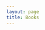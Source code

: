 ```yaml
---
layout: page
title: Books
---
```


  <head>
    <style>
      table,
      tr,
      td {
        border: 0;
        background-color: transparent !important;
      }

      td:first-of-type,
      .exceptional {
        color: #0074d9;
      }

      td:nth-of-type(2) {
        font-style: italic;
      }
    </style>

  </head>

I am against the slavish scholarly pursuit that reading is often associated with. But I am all for books as a limitless tap into some of the best thinking our species has produced.

Generally, I've read less than half of these books. Books are dense and cheap, and my temperament to be slightly impatient with written content makes me a fan of the [massive input style of learning.](https://nintil.com/massive-input-spaced-repetition)

<p class="exceptional">Books marked with ● were especially great</p>
<table>
  <tr>
    <td></td>
    <td>Ford, Neal</td>
    <td>Software Architecture: The Hard Parts</td>
  </tr>

  <tr>
    <td></td>
    <td>Saxon, Lynn</td>
    <td>Sex at Dusk: Lifting the Shiny Wrapping from Sex at Dawn</td>
  </tr>

  <tr>
    <td></td>
    <td>Bhattacharya, Ananyo</td>
    <td>The Man from the Future</td>
  </tr>

  <tr>
    <td></td>
    <td>Lonergan, Bernard J.F.</td>
    <td>Collected Works of Bernard Lonergan</td>
  </tr>

  <tr>
    <td></td>
    <td>Peterson, Eugene H.</td>
    <td>The Message</td>
  </tr>

  <tr>
    <td></td>
    <td>Eckermann, Johann Peter</td>
    <td>Conversations of Goethe</td>
  </tr>

  <tr>
    <td></td>
    <td>Brehm, John</td>
    <td>Poetry of Impermanence, Mindfulness, and Joy</td>
  </tr>

  <tr>
    <td></td>
    <td>Mumford, Lewis</td>
    <td>The City in History</td>
  </tr>

  <tr>
    <td></td>
    <td>Armstrong, Jeffrey</td>
    <td>The Bhagavad Gita Comes Alive: A Radical Translation</td>
  </tr>

  <tr>
    <td></td>
    <td>King, Stephen</td>
    <td>On Writing</td>
  </tr>

  <tr>
    <td></td>
    <td>Mahfouz, Naguib</td>
    <td>The Cairo Trilogy</td>
  </tr>

  <tr>
    <td></td>
    <td>Collins, J.</td>
    <td>The Simple Path to Wealth</td>
  </tr>

  <tr>
    <td></td>
    <td>Carr, Nicholas</td>
    <td>The Shallows</td>
  </tr>

  <tr>
    <td></td>
    <td>Ruden, Sarah</td>
    <td>The Gospels</td>
  </tr>

  <tr>
    <td></td>
    <td>McLuhan, Marshall</td>
    <td>Understanding Media: The Extensions of Man</td>
  </tr>

  <tr>
    <td>●</td>
    <td>Postman, Neil</td>
    <td>Technopoly: The Surrender of Culture to Technology</td>
  </tr>

  <tr>
    <td>●</td>
    <td>Morgan, Edmund S.</td>
    <td>Benjamin Franklin</td>
  </tr>

  <tr>
    <td></td>
    <td>Bacon, Francis</td>
    <td>The New Atlantis</td>
  </tr>

  <tr>
    <td></td>
    <td>Galeson, David W.</td>
    <td>
      Old Masters and Young Geniuses: The Two Life Cycles of Artistic
      Creativity
    </td>
  </tr>

  <tr>
    <td></td>
    <td>Stamets, Paul</td>
    <td>Mycelium Running</td>
  </tr>

  <tr>
    <td></td>
    <td>Roberts, Andrew</td>
    <td>Churchill</td>
  </tr>

  <tr>
    <td></td>
    <td>Nagarjuna</td>
    <td>
      The Fundamental Wisdom of the Middle Way: Nagarjuna's
      Mulamadhyamakakarika
    </td>
  </tr>

  <tr>
    <td></td>
    <td>Kuhn, Thomas</td>
    <td>The Structure of Scientific Revolutions</td>
  </tr>

  <tr>
    <td></td>
    <td>
      Manning, Christopher D.; Raghavan, Prabhakar; Schütze, Hinrich
    </td>
    <td>Introduction to Information Retrieval</td>
  </tr>

  <tr>
    <td></td>
    <td>Spolsky, Joel</td>
    <td>The Best Software Writing I</td>
  </tr>

  <tr>
    <td></td>
    <td>Greenaway, Frank</td>
    <td>John Dalton and the Atom</td>
  </tr>

  <tr>
    <td></td>
    <td>Vinge, Vernor</td>
    <td>A Deepness in the Sky</td>
  </tr>

  <tr>
    <td></td>
    <td>Moon, Charles; Whateley, Michael; Evans, Anthony M.</td>
    <td>Introduction to Mineral Exploration</td>
  </tr>

  <tr>
    <td></td>
    <td>Shelley, Mary</td>
    <td>Frankenstein</td>
  </tr>

  <tr>
    <td></td>
    <td>Popper, Karl; Notturno, M.A.</td>
    <td>The Myth of the Framework</td>
  </tr>

  <tr>
    <td></td>
    <td>Kleppmann, Martin</td>
    <td>Designing Data-Intensive Applications</td>
  </tr>

  <tr>
    <td></td>
    <td>Tufte, Edward R.</td>
    <td>The Visual Display of Quantitative Information</td>
  </tr>

  <tr>
    <td></td>
    <td>Schuler, Lou; Cosgrove, Alwyn</td>
    <td>The New Rules of Lifting</td>
  </tr>

  <tr>
    <td></td>
    <td>Hitchens, Christopher</td>
    <td>Letters to a Young Contrarian</td>
  </tr>

  <tr>
    <td></td>
    <td>Levy, Steven</td>
    <td>Hackers</td>
  </tr>

  <tr>
    <td></td>
    <td>Gil, Elad</td>
    <td>High Growth Handbook</td>
  </tr>

  <tr>
    <td></td>
    <td>Petzinger, Thomas</td>
    <td>Hard Landing</td>
  </tr>

  <tr>
    <td></td>
    <td>Bloom, Allan; Kirsch, Adam</td>
    <td>The Republic of Plato</td>
  </tr>

  <tr>
    <td></td>
    <td>Parfit, Derek</td>
    <td>Reasons and Persons</td>
  </tr>

  <tr>
    <td></td>
    <td>Deutsch, David</td>
    <td>The Fabric of Reality</td>
  </tr>

  <tr>
    <td></td>
    <td>Boswell, James</td>
    <td>The Life of Samuel Johnson</td>
  </tr>

  <tr>
    <td></td>
    <td>Hemingway, Ernest</td>
    <td>A Moveable Feast</td>
  </tr>

  <tr>
    <td></td>
    <td>Unknown</td>
    <td>The Best of edw519</td>
  </tr>

  <tr>
    <td>●</td>
    <td>Cajal, Santiago Ramón y</td>
    <td>Advice for a Young Investigator</td>
  </tr>

  <tr>
    <td></td>
    <td>Mumford, Lewis</td>
    <td>The Myth of the Machine</td>
  </tr>

  <tr>
    <td></td>
    <td>Malcolm, Janet</td>
    <td>The Journalist and the Murderer</td>
  </tr>

  <tr>
    <td></td>
    <td>Eco, Umberto</td>
    <td>Foucault's Pendulum</td>
  </tr>

  <tr>
    <td></td>
    <td>Vinge, Vernor</td>
    <td>A Fire Upon the Deep</td>
  </tr>

  <tr>
    <td></td>
    <td>Stegner, Wallace</td>
    <td>Angle of Repose</td>
  </tr>

  <tr>
    <td></td>
    <td>Suits, Bernard</td>
    <td>The Grasshopper: Games, Life, and Utopia</td>
  </tr>

  <tr>
    <td>●</td>
    <td>Hitchens, Christopher</td>
    <td>Mortality</td>
  </tr>

  <tr>
    <td></td>
    <td>Ziporyn, trans. Brook</td>
    <td>Zhuangzi: The Complete Writings</td>
  </tr>

  <tr>
    <td></td>
    <td>Tzu, Chuang</td>
    <td>The Book of Chuang Tzu</td>
  </tr>

  <tr>
    <td></td>
    <td>Nietzsche, Friedrich</td>
    <td>Thus Spoke Zarathustra</td>
  </tr>

  <tr>
    <td></td>
    <td>Murakami, Haruki</td>
    <td>Kafka on the Shore</td>
  </tr>

  <tr>
    <td></td>
    <td>Olson, Mancur</td>
    <td>
      The Rise and Decline of Nations: Economic Growth, Stagflation, and
      Social Rigidities
    </td>
  </tr>

  <tr>
    <td></td>
    <td>Kundera, Milan</td>
    <td>The Unbearable Lightness of Being</td>
  </tr>

  <tr>
    <td></td>
    <td>Herold, J. Christopher</td>
    <td>Mind of Napoleon</td>
  </tr>

  <tr>
    <td></td>
    <td>Egan, Kieran</td>
    <td>
      The Educated Mind: How Cognitive Tools Shape Our Understanding
    </td>
  </tr>

  <tr>
    <td></td>
    <td>Krishnamurti</td>
    <td>Think on These Things</td>
  </tr>

  <tr>
    <td>●</td>
    <td>Salter, James</td>
    <td>The Hunters</td>
  </tr>

  <tr>
    <td></td>
    <td>Moitessier, Bernard</td>
    <td>The Long Way</td>
  </tr>

  <tr>
    <td></td>
    <td>Wills, Garry</td>
    <td>Nixon Agonistes</td>
  </tr>

  <tr>
    <td>●</td>
    <td>Morison, Elting E.</td>
    <td>Men, Machines, and Modern Times</td>
  </tr>

  <tr>
    <td></td>
    <td>Goldacre, Ben</td>
    <td>Bad Pharma</td>
  </tr>

  <tr>
    <td></td>
    <td>Lee, Bruce</td>
    <td>Striking Thoughts - Bruce Lee's Wisdom for Daily Living</td>
  </tr>

  <tr>
    <td></td>
    <td>Founder, CEO & Chairman of Genentech, Inc.</td>
    <td>Genentech Oral History</td>
  </tr>

  <tr>
    <td></td>
    <td>Assange, Julian</td>
    <td>Cypherpunks</td>
  </tr>

  <tr>
    <td></td>
    <td>Mongan, John</td>
    <td>Programming Interviews Exposed</td>
  </tr>

  <tr>
    <td></td>
    <td>Wolfe, Tom</td>
    <td>The Right Stuff</td>
  </tr>

  <tr>
    <td></td>
    <td>Olson, Jeff</td>
    <td>The Slight Edge</td>
  </tr>

  <tr>
    <td></td>
    <td>Root-Bernstein, Robert Scott</td>
    <td>
      Discovering, Inventing and Solving Problems at the Frontiers of
      Scientific Knowledge
    </td>
  </tr>

  <tr>
    <td></td>
    <td>Pólya, G.</td>
    <td>How to Solve It</td>
  </tr>

  <tr>
    <td></td>
    <td>Koster, Raph</td>
    <td>A Theory of Fun</td>
  </tr>

  <tr>
    <td></td>
    <td>Egan, Greg</td>
    <td>The Clockwork Rocket</td>
  </tr>

  <tr>
    <td></td>
    <td>Lawrence, T.E.</td>
    <td>The Seven Pillars of Wisdom</td>
  </tr>

  <tr>
    <td>●</td>
    <td>Tan, Shaun</td>
    <td>The Arrival</td>
  </tr>

  <tr>
    <td></td>
    <td>Goldsmith, Marshall; Reiter, Mark</td>
    <td>
      What Got You Here Won't Get You There: How Successful People
      Become Even More Successful
    </td>
  </tr>

  <tr>
    <td></td>
    <td>Pema Chödrön</td>
    <td>The Wisdom of No Escape</td>
  </tr>

  <tr>
    <td>●</td>
    <td>Klinkenborg, Verlyn</td>
    <td>Several Short Sentences About Writing</td>
  </tr>

  <tr>
    <td></td>
    <td>Kushner, David</td>
    <td>Masters of Doom</td>
  </tr>

  <tr>
    <td></td>
    <td>McConnell, Steve</td>
    <td>Code Complete</td>
  </tr>

  <tr>
    <td></td>
    <td>Eggers, Dave</td>
    <td>
      A Heartbreaking Work of Staggering Genius: A Memoir Based on a
      True Story
    </td>
  </tr>

  <tr>
    <td></td>
    <td>Steves, Rick</td>
    <td>Rick Steves Europe Through the Back Door 2018</td>
  </tr>

  <tr>
    <td></td>
    <td>Klosterman, Chuck</td>
    <td>But What If We're Wrong?</td>
  </tr>

  <tr>
    <td></td>
    <td>McPhee, John</td>
    <td>A Sense of Where You Are: Bill Bradley at Princeton</td>
  </tr>

  <tr>
    <td></td>
    <td>Hardy, G.H.</td>
    <td>A Mathematician's Apology</td>
  </tr>

  <tr>
    <td>●</td>
    <td>Frankfurt, Harry</td>
    <td>On Bullshit</td>
  </tr>

  <tr>
    <td>●</td>
    <td>Finnegan, William</td>
    <td>Barbarian Days</td>
  </tr>

  <tr>
    <td></td>
    <td>Thomas, Elizabeth Marshall</td>
    <td>The Old Way</td>
  </tr>

  <tr>
    <td></td>
    <td>Goldstein, Rebecca</td>
    <td>Incompleteness: The Proof and Paradox of Kurt Gödel</td>
  </tr>

  <tr>
    <td></td>
    <td>Sillitoe, Alan</td>
    <td>The Loneliness of the Long Distance Runner</td>
  </tr>

  <tr>
    <td>●</td>
    <td>Foundation, Point</td>
    <td>Whole Earth Catalog</td>
  </tr>

  <tr>
    <td></td>
    <td>Aaronson, Scott</td>
    <td>Quantum Computing Since Democritus</td>
  </tr>

  <tr>
    <td></td>
    <td>Fitzgerald, F. Scott</td>
    <td>Tender Is the Night</td>
  </tr>

  <tr>
    <td></td>
    <td>Mumford, Lewis</td>
    <td>Technics and Civilization</td>
  </tr>

  <tr>
    <td></td>
    <td>Osnos, Evan</td>
    <td>Age of Ambition</td>
  </tr>

  <tr>
    <td></td>
    <td>Basho, Matsuo</td>
    <td>On Love and Barley: Haiku of Basho</td>
  </tr>

  <tr>
    <td>●</td>
    <td>Clarke, Larry</td>
    <td>Tulsa</td>
  </tr>

  <tr>
    <td></td>
    <td>Hunt, Andrew; Thomas, David</td>
    <td>The Pragmatic Programmer: From Journeyman to Master</td>
  </tr>

  <tr>
    <td>●</td>
    <td>Tsu, Lao</td>
    <td>Tao Te Ching</td>
  </tr>

  <tr>
    <td></td>
    <td>Clark, Kenneth</td>
    <td>The Nude, a Study in Ideal Form</td>
  </tr>

  <tr>
    <td></td>
    <td>Child, Lydia Maria</td>
    <td>American Frugal Housewife</td>
  </tr>

  <tr>
    <td></td>
    <td>Popper, Karl</td>
    <td>The Open Society and Its Enemies</td>
  </tr>

  <tr>
    <td></td>
    <td>Eghbal, Nadia</td>
    <td>Working in Public</td>
  </tr>

  <tr>
    <td></td>
    <td>Roth, Benjamin; Ledbetter, James; Roth, Daniel B.</td>
    <td>The Great Depression: A Diary</td>
  </tr>

  <tr>
    <td></td>
    <td>Miller, Madeline</td>
    <td>Circe</td>
  </tr>

  <tr>
    <td></td>
    <td>Easwaran, Eknath</td>
    <td>The Bhagavad Gita</td>
  </tr>

  <tr>
    <td>●</td>
    <td>Mitchell, Stephen</td>
    <td>Bhagavad Gita</td>
  </tr>

  <tr>
    <td></td>
    <td>Cole, K.C.</td>
    <td>
      Something Incredibly Wonderful Happens: An Intimate Biography of
      Frank Oppenheimer
    </td>
  </tr>

  <tr>
    <td></td>
    <td>Feynman, Richard P.</td>
    <td>The Pleasure of Finding Things Out</td>
  </tr>

  <tr>
    <td></td>
    <td>Gordon, J.E.</td>
    <td>Structures: Or Why Things Don't Fall Down</td>
  </tr>

  <tr>
    <td></td>
    <td>Caplan, Bryan</td>
    <td>The Case against Education</td>
  </tr>
  <tr>
    <td></td>
    <td>Newton, Sir Isaac</td>
    <td>
      The Principia: Mathematical Principles of Natural Philosophy
    </td>
  </tr>
  <tr>
    <td></td>
    <td>Hamilton, Edith</td>
    <td>
      Mythology: Timeless Tales of Gods and Heroes, 75th Anniversary
      Illustrated Edition
    </td>
  </tr>
  <tr>
    <td>●</td>
    <td>Wilde, Oscar,Frankel, Nicholas</td>
    <td>The Uncensored Picture of Dorian Gray</td>
  </tr>
  <tr>
    <td></td>
    <td>Pueblo, Yung</td>
    <td>Inward</td>
  </tr>
  <tr>
    <td></td>
    <td>Plutarch & Stadter, Philip A. & Waterfield, Robin</td>
    <td>Greek Lives</td>
  </tr>
  <tr>
    <td></td>
    <td>Sacks, Oliver</td>
    <td>On the Move</td>
  </tr>
  <tr>
    <td></td>
    <td>Waldrop, M. Mitchell</td>
    <td>The Dream Machine</td>
  </tr>
  <tr>
    <td></td>
    <td>Mechner, Jordan</td>
    <td>The Making of Prince of Persia: Journals 1985-1993</td>
  </tr>
  <tr>
    <td></td>
    <td>Glass, Robert L.</td>
    <td>
      Addison Wesley - Facts and Fallacies of Software Engineering
    </td>
  </tr>
  <tr>
    <td>●</td>
    <td>Henri, Robert</td>
    <td>The Art Spirit</td>
  </tr>
  <tr>
    <td></td>
    <td>Père, Alexandre Dumas</td>
    <td>The Count of Monte Cristo</td>
  </tr>
  <tr>
    <td></td>
    <td>Alexander, Caroline</td>
    <td>The Endurance: Shackleton's Legendary Antarctic Expedition</td>
  </tr>
  <tr>
    <td></td>
    <td>Kidder, Tracy</td>
    <td>The Soul of a New Machine</td>
  </tr>
  <tr>
    <td></td>
    <td>
      Saavedra, Miguel De Cervantes & Grossman, Edith & Bloom, Harold
    </td>
    <td>Don Quixote</td>
  </tr>

  <tr>
    <td></td>
    <td>Kaufman, Josh</td>
    <td>
      How to Fight a Hydra: Face Your Fears, Pursue Your Ambitions, and
      Become the Hero You Are Destined to Be
    </td>
  </tr>
  <tr>
    <td>●</td>
    <td>Crawford, Matthew B.</td>
    <td>
      World Beyond Your Head : On Becoming an Individual in an Age of
      Distraction (9780374708443)
    </td>
  </tr>
  <tr>
    <td></td>
    <td>Richardson, Bailey & Huynh, Kevin & Sotto, Kai Elmer</td>
    <td>Get Together: How to build a community with your people</td>
  </tr>
  <tr>
    <td></td>
    <td>Larson, Will</td>
    <td>Staff Engineer: Leadership beyond the management track</td>
  </tr>
  <tr>
    <td>●</td>
    <td>Simmons, Dan</td>
    <td>Hyperion</td>
  </tr>
  <tr>
    <td></td>
    <td>Desconocido</td>
    <td>Heartstopper</td>
  </tr>
  <tr>
    <td></td>
    <td>Taleb, Nassim Nicholas</td>
    <td>Statistical Consequences of Fat Tails</td>
  </tr>
  <tr>
    <td>●</td>
    <td>Kuran, Timur</td>
    <td>
      Private Truths, Public Lies. The Social Consequences of Preference
      Falsification (1997, Harvard University Press)
    </td>
  </tr>
  <tr>
    <td></td>
    <td>Dawkins, Richard</td>
    <td>The Blind Watchmaker</td>
  </tr>
  <tr>
    <td></td>
    <td>Unknown</td>
    <td>Structure and Interpretation of Computer Programs</td>
  </tr>
  <tr>
    <td></td>
    <td>Unknown</td>
    <td>Images of Organization</td>
  </tr>
  <tr>
    <td></td>
    <td>Jackall, Robert</td>
    <td>Moral Mazes: The World of Corporate Managers</td>
  </tr>

  <tr>
    <td></td>
    <td>Gallwey, W. Timothy</td>
    <td>The Inner Game of Tennis</td>
  </tr>
  <tr>
    <td></td>
    <td>Smart, Nigel</td>
    <td>Cryptography: An Introduction</td>
  </tr>
  <tr>
    <td></td>
    <td>Root-Bernstein, Robert</td>
    <td>
      Sparks of Genius: The 13 Thinking Tools of the World's Most
      Creative People
    </td>
  </tr>
  <tr>
    <td></td>
    <td>Lane, Nick</td>
    <td>The Vital Question: Why Is Life the Way It Is?</td>
  </tr>
  <tr>
    <td></td>
    <td>Lansing, Alfred</td>
    <td>Endurance</td>
  </tr>
  <tr>
    <td></td>
    <td>Compilers</td>
    <td>Principles, Techniques, and Tools 2nd Edition</td>
  </tr>
  <tr>
    <td></td>
    <td>Henrich, Joseph</td>
    <td>
      The Secret of Our Success: How Culture Is Driving Human Evolution,
      Domesticating Our Species, and Making Us Smarter
    </td>
  </tr>
  <tr>
    <td></td>
    <td>Herlihy, Maurice</td>
    <td>The Art of Multiprocessor Programming, 2nd Edition</td>
  </tr>
  <tr>
    <td></td>
    <td>Peterson, Jordan B.</td>
    <td>Beyond Order</td>
  </tr>
  <tr>
    <td></td>
    <td>Durant, Will</td>
    <td>The Greatest Minds and Ideas of All Time</td>
  </tr>
  <tr>
    <td>●</td>
    <td>Yourcenar, Marguerite</td>
    <td>Memoirs of Hadrian</td>
  </tr>
  <tr>
    <td></td>
    <td>Gawande, Atul</td>
    <td>Being Mortal: Medicine and What Matters in the End</td>
  </tr>
  <tr>
    <td></td>
    <td>Snyder, Timothy</td>
    <td>Bloodlands</td>
  </tr>
  <tr>
    <td></td>
    <td>Horowitz, Ben</td>
    <td>
      The Hard Thing About Hard Things: Building a Business When There
      Are No Easy Answers
    </td>
  </tr>
  <tr>
    <td></td>
    <td>Grant, Adam</td>
    <td>Originals: How Non-Conformists Move the World</td>
  </tr>
  <tr>
    <td></td>
    <td>Machiavelli, Niccolo</td>
    <td>Discourses on Livy (Oxford World's Classics)</td>
  </tr>
  <tr>
    <td></td>
    <td>Huxley, Aldous</td>
    <td>Brave New World</td>
  </tr>
  <tr>
    <td></td>
    <td>Elaine N. Marieb, Katja Hoehn</td>
    <td>Human Anatomy and Physiology</td>
  </tr>
  <tr>
    <td></td>
    <td>Psyd, Sally M. Winston & Seif, Martin N. Phd</td>
    <td>
      Overcoming Unwanted Intrusive Thoughts: A CBT-Based Guide to
      Getting Over Frightening, Obsessive, or Disturbing Thoughts
    </td>
  </tr>
  <tr>
    <td></td>
    <td>Brett Slatkin</td>
    <td>
      Effective Python: 90 Specific Ways to Write Better Python, 2nd
      Edition
    </td>
  </tr>
  <tr>
    <td></td>
    <td>Ousterhout, John</td>
    <td>A Philosophy of Software Design</td>
  </tr>
  <tr>
    <td></td>
    <td>Batchelor, Stephen</td>
    <td>Buddhism without Beliefs</td>
  </tr>
  <tr>
    <td></td>
    <td>Silvera, Adam</td>
    <td>They Both Die at the End</td>
  </tr>
  <tr>
    <td></td>
    <td>Polya, G.</td>
    <td>How to Solve It (Princeton Science Library)</td>
  </tr>
  <tr>
    <td>●</td>
    <td>Miller, Madeline</td>
    <td>The Song of Achilles</td>
  </tr>
  <tr>
    <td></td>
    <td>Feynman, Richard P.</td>
    <td>The Meaning of It All: Thoughts of a Citizen-Scientist</td>
  </tr>
  <tr>
    <td></td>
    <td>Thiel, Peter & Masters, Blake</td>
    <td>Zero to One: Notes on Startups, or How to Build the Future</td>
  </tr>
  <tr>
    <td></td>
    <td>Unknown</td>
    <td>The Carnivore Cookbook 1 1</td>
  </tr>
  <tr>
    <td></td>
    <td>Baker, Shawn</td>
    <td>The Carnivore Diet</td>
  </tr>
  <tr>
    <td></td>
    <td>Duke, Annie</td>
    <td>Thinking in Bets</td>
  </tr>
  <tr>
    <td></td>
    <td>Kleon, Austin</td>
    <td>
      Steal Like an Artist: 10 Things Nobody Told You About Being
      Creative
    </td>
  </tr>
  <tr>
    <td></td>
    <td>Unknown</td>
    <td>The Princeton Companion to Mathematics</td>
  </tr>
  <tr>
    <td></td>
    <td>Machiavelli, Niccolo</td>
    <td>The Prince</td>
  </tr>
  <tr>
    <td></td>
    <td>Dixit, Avinash</td>
    <td>Microeconomics: A Very Short Introduction</td>
  </tr>
  <tr>
    <td></td>
    <td>Hazlitt, Henry</td>
    <td>Economics in One Lesson</td>
  </tr>
  <tr>
    <td></td>
    <td>Mello, Anthony de & Stroud, J. Anthony</td>
    <td>The Way to Love: The Last Meditations of Anthony de Mello</td>
  </tr>
  <tr>
    <td></td>
    <td>Bacon, Francis</td>
    <td>The Essays or Counsels, Civil and Moral</td>
  </tr>
  <tr>
    <td></td>
    <td>Zen, Presentation</td>
    <td>Simple Ideas on Presentation Design and Delivery (2nd ed)</td>
  </tr>
  <tr>
    <td></td>
    <td>DeMarco, Tom</td>
    <td>Peopleware: Productive Projects and Teams (3rd Edition)</td>
  </tr>
  <tr>
    <td></td>
    <td>Demarco, Tom</td>
    <td>
      Slack: Getting Past Burnout, Busywork, and the Myth of Total
      Efficiency
    </td>
  </tr>
  <tr>
    <td></td>
    <td>Lakoff, George</td>
    <td>
      Don't Think of an Elephant!: Know Your Values and Frame the Debate
    </td>
  </tr>
  <tr>
    <td></td>
    <td>Grove, Andrew S.</td>
    <td>Only the Paranoid Survive</td>
  </tr>
  <tr>
    <td></td>
    <td>Euclid</td>
    <td>The first six books of the Elements of Euclid</td>
  </tr>
  <tr>
    <td></td>
    <td>Pascarelli, Emil F.</td>
    <td>
      Dr. Pascarelli's complete guide to repetitive strain injury: what
      you need to know about RSI and carpal tunnel syndrome
    </td>
  </tr>
  <tr>
    <td></td>
    <td>Wong, Eva</td>
    <td>Lieh-tzu</td>
  </tr>
  <tr>
    <td></td>
    <td>Blofeld, John</td>
    <td>The Zen Teaching of Huang-Po: On the Transmission of Mind</td>
  </tr>
  <tr>
    <td></td>
    <td>Osho</td>
    <td>Osho, Books I have Loved</td>
  </tr>
  <tr>
    <td></td>
    <td>Varian, Hal R</td>
    <td>Intermediate Microeconomics</td>
  </tr>
  <tr>
    <td></td>
    <td>Morris, Edmund</td>
    <td>Edison</td>
  </tr>
  <tr>
    <td></td>
    <td>Unknown</td>
    <td>Your Brain on Porn</td>
  </tr>

  <tr>
    <td></td>
    <td>Voltaire</td>
    <td>Candide (Barnes & Noble Classics Series)</td>
  </tr>
  <tr>
    <td></td>
    <td>Huang, Taoist Master Alfred</td>
    <td>The Complete I Ching - 10th Anniversary Edition</td>
  </tr>
  <tr>
    <td></td>
    <td>Swartz, Aaron</td>
    <td>The Boy Who Could Change the World</td>
  </tr>
  <tr>
    <td></td>
    <td>Watts, Alan</td>
    <td>The Book: On the Taboo Against Knowing Who You Are</td>
  </tr>
  <tr>
    <td></td>
    <td>Unknown</td>
    <td>
      The Origins of Virtue: Human Instincts and the Evolution of
      Cooperation
    </td>
  </tr>
  <tr>
    <td></td>
    <td>Owens, Delia</td>
    <td>Where the Crawdads Sing</td>
  </tr>
  <tr>
    <td></td>
    <td>Jaynes, E. T.</td>
    <td>Probability Theory the Logic of Science</td>
  </tr>
  <tr>
    <td></td>
    <td>Kim, Gene & Behr, Kevin & Spafford, George</td>
    <td>The Phoenix Project</td>
  </tr>
  <tr>
    <td></td>
    <td>Goldratt, Eliyahu M.</td>
    <td>The Goal: A Process of Ongoing Improvement</td>
  </tr>
  <tr>
    <td></td>
    <td>Larson, Will</td>
    <td>An Elegant Puzzle: Systems of Engineering Management</td>
  </tr>
  <tr>
    <td></td>
    <td>Kishimi, Ichiro</td>
    <td>
      The Courage to be Disliked: The Japanese phenomenon that shows you
      how to free yourself, change your life and achieve real happiness
    </td>
  </tr>
  <tr>
    <td></td>
    <td>Neil, Drew</td>
    <td>Practical Vim, Second Edition</td>
  </tr>
  <tr>
    <td></td>
    <td>Murakami, Haruki</td>
    <td>What I Talk About When I Talk About Running</td>
  </tr>
  <tr>
    <td></td>
    <td>Emerson, Ralph Waldo</td>
    <td>
      Delphi Complete Works of Ralph Waldo Emerson (Illustrated) (Delphi
      Poets Series)
    </td>
  </tr>
  <tr>
    <td></td>
    <td>Ruhlman, Michael</td>
    <td>
      Ruhlman's Twenty: 20 Techniques, 200 Recipes, a Cook's Manifesto
    </td>
  </tr>
  <tr>
    <td></td>
    <td>Rippetoe, Mark & Kilgore, Lon</td>
    <td>Starting Strength: Basic Barbell Training</td>
  </tr>
  <tr>
    <td></td>
    <td>Jorgenson, Eric</td>
    <td>
      The Almanack of Naval Ravikant: A Guide to Wealth and Happiness
    </td>
  </tr>
  <tr>
    <td></td>
    <td>Homer & Powell, Barry B.</td>
    <td>The Odyssey</td>
  </tr>
  <tr>
    <td></td>
    <td>Abbott, Edwin A.</td>
    <td>Flatland</td>
  </tr>
  <tr>
    <td></td>
    <td>Feynman, Richard P.</td>
    <td>Six Easy Pieces</td>
  </tr>
  <tr>
    <td></td>
    <td>Kierkegaard, Soren</td>
    <td>Either/Or: A Fragment of Life</td>
  </tr>
  <tr>
    <td></td>
    <td>Jung, C. G.</td>
    <td>The Red Book: A Reader's Edition</td>
  </tr>
  <tr>
    <td></td>
    <td>Goggins, David</td>
    <td>Can't Hurt Me: Master Your Mind and Defy the Odds</td>
  </tr>
  <tr>
    <td></td>
    <td>Schopenhauer, Arthur</td>
    <td>Counsels and Maxims</td>
  </tr>
  <tr>
    <td></td>
    <td>Italo Calvino</td>
    <td>Invisible Cities</td>
  </tr>
  <tr>
    <td></td>
    <td>Haidt, Jonathan</td>
    <td>
      The Righteous Mind: Why Good People Are Divided by Politics and
      Religion
    </td>
  </tr>
  <tr>
    <td></td>
    <td>Steven, Pressfield,</td>
    <td>The War of Art</td>
  </tr>
  <tr>
    <td></td>
    <td>Liu, Cixin</td>
    <td>The Wandering Earth</td>
  </tr>
  <tr>
    <td></td>
    <td>Gottlieb, Anthony</td>
    <td>The Dream of Reason</td>
  </tr>
  <tr>
    <td></td>
    <td>Descartes, René</td>
    <td>
      Discourse on the Method of Rightly Conducting One's Reason and of
      Seeking Truth in the Sciences
    </td>
  </tr>
  <tr>
    <td></td>
    <td>Design</td>
    <td>
      Design Patterns: Elements of Reusable Object-Oriented Software
      (1994)-1
    </td>
  </tr>
  <tr>
    <td></td>
    <td>Schopenhauer, Arthur</td>
    <td>Essays and Aphorisms</td>
  </tr>
  <tr>
    <td></td>
    <td>Dalio, Ray</td>
    <td>Principles</td>
  </tr>
  <tr>
    <td></td>
    <td>Richardson, Robert D. Jr.</td>
    <td>Emerson: The Mind on Fire</td>
  </tr>
  <tr>
    <td></td>
    <td>Tchaikovsky, Adrian</td>
    <td>Children of Time</td>
  </tr>
  <tr>
    <td></td>
    <td>Hesse, Hermann</td>
    <td>Siddhartha</td>
  </tr>
  <tr>
    <td></td>
    <td>P.B.Osinga, Frans</td>
    <td>
      Science, Strategy and War: The strategic theory of John Boyd
    </td>
  </tr>
  <tr>
    <td>●</td>
    <td>Mello, Anthony de</td>
    <td>Awareness: The Perils and Opportunities of Reality</td>
  </tr>
  <tr>
    <td></td>
    <td>Pollan, Michael</td>
    <td>How to Change Your Mind</td>
  </tr>
  <tr>
    <td></td>
    <td>Palaver, Wolfgang</td>
    <td>
      René Girard's Mimetic Theory (Studies in Violence, Mimesis, &
      Culture)
    </td>
  </tr>
  <tr>
    <td></td>
    <td>Charan, Ram</td>
    <td>What the CEO Wants You to Know, Expanded and Updated</td>
  </tr>
  <tr>
    <td></td>
    <td>Yogananda, Paramahansa</td>
    <td>Autobiography of a Yogi (The Complete Edition)</td>
  </tr>
  <tr>
    <td></td>
    <td>Tufte, Edward</td>
    <td>Envisioning Information</td>
  </tr>
  <tr>
    <td></td>
    <td>Lewis, C.S.</td>
    <td>Inner Ring</td>
  </tr>
  <tr>
    <td>●</td>
    <td>Deutsch, David</td>
    <td>The Beginning of Infinity</td>
  </tr>
  <tr>
    <td></td>
    <td>Sivers, Derek</td>
    <td>Hell Yeah or No</td>
  </tr>
  <tr>
    <td></td>
    <td>Jaynes, Julian</td>
    <td>
      The Origin of Consciousness in the Breakdown of the Bicameral Mind
    </td>
  </tr>
  <tr>
    <td>●</td>
    <td>Lakoff, George & Johnson, Mark</td>
    <td>Metaphors We Live By</td>
  </tr>
  <tr>
    <td></td>
    <td>Alexander, Christopher</td>
    <td>Notes on the Synthesis of Form (Harvard Paperbacks)</td>
  </tr>
  <tr>
    <td></td>
    <td>Language, A Pattern</td>
    <td>A Pattern Language</td>
  </tr>
  <tr>
    <td></td>
    <td>Christensen, Inger</td>
    <td>alphabet (New Directions)</td>
  </tr>
  <tr>
    <td></td>
    <td>Caro, Robert A</td>
    <td>The Power Broker: Robert Moses and the fall of New York</td>
  </tr>
  <tr>
    <td></td>
    <td>Franklin, Benjamin</td>
    <td>The Autobiography of Benjamin Franklin</td>
  </tr>
  <tr>
    <td></td>
    <td>Miller, Alice</td>
    <td>The Drama of the Gifted Child</td>
  </tr>
  <tr>
    <td></td>
    <td>Drucker, Peter Ferdinand</td>
    <td>Managing Oneself</td>
  </tr>
  <tr>
    <td></td>
    <td>Weinberg, Gerald M.</td>
    <td>
      Becoming a Technical Leader: An Organic Problem-Solving Approach
    </td>
  </tr>
  <tr>
    <td></td>
    <td>Kreider, Tim</td>
    <td>We Learn Nothing</td>
  </tr>
  <tr>
    <td></td>
    <td>Ringer, Robert</td>
    <td>Winning Through Intimidation</td>
  </tr>
  <tr>
    <td>●</td>
    <td>Sacks, Oliver</td>
    <td>Gratitude</td>
  </tr>
  <tr>
    <td></td>
    <td>URSULA K, LE GUIN</td>
    <td>The Left Hand Of Darkness</td>
  </tr>
  <tr>
    <td></td>
    <td>Sedgewick, Robert & Wayne, Kevin</td>
    <td>Algorithms: Part I</td>
  </tr>
  <tr>
    <td></td>
    <td>McCarthy, Cormac</td>
    <td>Blood Meridian</td>
  </tr>
  <tr>
    <td>●</td>
    <td>Hesse, Hermann</td>
    <td>Narcissus and Goldmund</td>
  </tr>
  <tr>
    <td>●</td>
    <td>Seneca, Lucius Annaeus</td>
    <td>
      Moral Letters to Lucilius / Letters from a Stoic (Epistulae
      Morales ad Lucilium)
    </td>
  </tr>
  <tr>
    <td></td>
    <td>Stephenson, Neal</td>
    <td>Snow Crash</td>
  </tr>
  <tr>
    <td></td>
    <td>Brennan-Jobs, Lisa</td>
    <td>Small Fry</td>
  </tr>
  <tr>
    <td></td>
    <td>Kaufman, Josh</td>
    <td>The Personal MBA</td>
  </tr>
  <tr>
    <td></td>
    <td>Palmer, Ada</td>
    <td>Too Like the Lightning (Terra Ignota)</td>
  </tr>
  <tr>
    <td></td>
    <td>Seligman, Martin E. P.</td>
    <td>What You Can Change ... And What You Can't*</td>
  </tr>
  <tr>
    <td></td>
    <td>McDowell, Gayle Laakmann</td>
    <td>
      Cracking the Coding Interview: 189 Programming Questions and
      Solutions 6th Edition
    </td>
  </tr>
  <tr>
    <td></td>
    <td>Postman, Neil</td>
    <td>
      Amusing Ourselves to Death: Public Discourse in the Age of Show
      Business (20th Anniversary Edition)
    </td>
  </tr>
  <tr>
    <td>●</td>
    <td>Davidson, James Dale & Rees-Mogg, William</td>
    <td>
      The Sovereign Individual: Mastering the Transition to the
      Information Age
    </td>
  </tr>
  <tr>
    <td></td>
    <td>Durant, Will</td>
    <td>The Lessons of History</td>
  </tr>
  <tr>
    <td></td>
    <td>Christian, Brian</td>
    <td>
      Algorithms to Live By: The Computer Science of Human Decisions
    </td>
  </tr>
  <tr>
    <td></td>
    <td>Cuddy, Amy</td>
    <td>
      Presence: Bringing Your Boldest Self to Your Biggest Challenges
    </td>
  </tr>
  <tr>
    <td></td>
    <td>Sukel, Kayt</td>
    <td>
      The Art of Risk: The New Science of Courage, Caution, and Chance
    </td>
  </tr>
  <tr>
    <td></td>
    <td>Rao, Venkatesh</td>
    <td>
      Tempo: timing, tactics and strategy in narrative-driven
      decision-making
    </td>
  </tr>
  <tr>
    <td>●</td>
    <td>Seng-ts'an & Clark, Richard B.</td>
    <td>Hsin-Hsin Ming</td>
  </tr>
  <tr>
    <td></td>
    <td>Thoreau, Henry David</td>
    <td>Walden and Civil Disobedience</td>
  </tr>
  <tr>
    <td></td>
    <td>Rumelt, Richard</td>
    <td>Good Strategy/Bad Strategy</td>
  </tr>
  <tr>
    <td></td>
    <td>GIRARD, RENÉ</td>
    <td>The Girard Reader</td>
  </tr>
  <tr>
    <td></td>
    <td>Unknown</td>
    <td>The Boron Letters</td>
  </tr>
  <tr>
    <td></td>
    <td>Brown, Pierce</td>
    <td>Golden Son</td>
  </tr>
  <tr>
    <td></td>
    <td>Rao, Venkatesh</td>
    <td>Be Slightly Evil: A Playbook for Sociopaths</td>
  </tr>
  <tr>
    <td></td>
    <td>Girard, Rene & Williams, James G.</td>
    <td>I See Satan Fall Like Lightning</td>
  </tr>
  <tr>
    <td></td>
    <td>Homer</td>
    <td>The Iliad: (The Stephen Mitchell Translation)</td>
  </tr>
  <tr>
    <td>●</td>
    <td>Brown, Pierce</td>
    <td>Red Rising</td>
  </tr>
  <tr>
    <td></td>
    <td>Initiates, Three</td>
    <td>The Kybalion</td>
  </tr>
  <tr>
    <td></td>
    <td>Williams, John D.</td>
    <td>
      The Compleat Strategyst: Being a Primer on the Theory of Games of
      Strategy
    </td>
  </tr>
  <tr>
    <td></td>
    <td>Hanh, Thich Nhat</td>
    <td>The Art of Communicating</td>
  </tr>
  <tr>
    <td></td>
    <td>Navarro, Joe</td>
    <td>What Every BODY is Saying</td>
  </tr>
  <tr>
    <td></td>
    <td>Maggio, Rosalie</td>
    <td>
      How to Say It, Third Edition: Choice Words, Phrases, Sentences,
      and Paragraphs for Every Situation
    </td>
  </tr>
  <tr>
    <td></td>
    <td>Mack, Gary & Casstevens, David</td>
    <td>Mind Gym: An Athlete's Guide to Inner Excellence</td>
  </tr>
  <tr>
    <td></td>
    <td>Unknown</td>
    <td>Tao Te Ching Red Pine</td>
  </tr>
  <tr>
    <td></td>
    <td>Brown, Peter C.</td>
    <td>Make It Stick</td>
  </tr>
  <tr>
    <td></td>
    <td>Greene, Robert</td>
    <td>Mastery</td>
  </tr>
  <tr>
    <td></td>
    <td>Trott, Dave</td>
    <td>
      Predatory Thinking: A masterclass in out-thinking the competition
    </td>
  </tr>
  <tr>
    <td></td>
    <td>Richards, Chet</td>
    <td>Certain to Win</td>
  </tr>
  <tr>
    <td></td>
    <td>Rinpoche, Sakyong Miphan</td>
    <td>Turning the Mind Into an Ally</td>
  </tr>
  <tr>
    <td></td>
    <td>Trungpa, Chögyam</td>
    <td>The Collected Works of Chögyam Trungpa: Volume Eight</td>
  </tr>
  <tr>
    <td></td>
    <td>Siu, Ralph Gun Hoy</td>
    <td>The Craft of Power</td>
  </tr>
  <tr>
    <td></td>
    <td>Taleb, Nassim Nicholas</td>
    <td>Antifragile: Things That Gain from Disorder (Incerto)</td>
  </tr>
  <tr>
    <td></td>
    <td>Holiday, Ryan & Hanselman, Stephen</td>
    <td>The Daily Stoic</td>
  </tr>
  <tr>
    <td></td>
    <td>Iger, Robert</td>
    <td>The Ride of a Lifetime</td>
  </tr>
  <tr>
    <td></td>
    <td>Brooks, John</td>
    <td>Business Adventures</td>
  </tr>
  <tr>
    <td></td>
    <td>Gowers, Timothy</td>
    <td>
      Mathematics: A Very Short Introduction (Very Short Introductions)
    </td>
  </tr>
  <tr>
    <td>●</td>
    <td>Rovelli, Carlo</td>
    <td>The Order of Time</td>
  </tr>
  <tr>
    <td></td>
    <td>Susskind, Leonard</td>
    <td>
      The Theoretical Minimum: What You Need to Know to Start Doing
      Physics
    </td>
  </tr>
  <tr>
    <td></td>
    <td>Jiang, Jia</td>
    <td>
      Rejection Proof: How I Beat Fear and Became Invincible Through 100
      Days of Rejection
    </td>
  </tr>
  <tr>
    <td></td>
    <td>Lutz, William</td>
    <td>Doublespeak (Rebel Reads)</td>
  </tr>
  <tr>
    <td></td>
    <td>Herbert, Frank</td>
    <td>Dune: The Gateway Collection</td>
  </tr>
  <tr>
    <td></td>
    <td>Herbert, Frank</td>
    <td>Dune Messiah</td>
  </tr>
  <tr>
    <td></td>
    <td>Suzuki, Shunryu</td>
    <td>Zen Mind, Beginner's Mind</td>
  </tr>
  <tr>
    <td></td>
    <td>thixson</td>
    <td>Krishnamurti The Book Of Life.doc</td>
  </tr>
  <tr>
    <td>●</td>
    <td>Tokitsu, Kenji</td>
    <td>
      Miyamoto Musashi: His Life and Writings (Book of Five Rings)
    </td>
  </tr>
  <tr>
    <td></td>
    <td>Saint-exupery, Antoine de</td>
    <td>Wind, Sand and Stars</td>
  </tr>
  <tr>
    <td></td>
    <td>Deida, David</td>
    <td>The Way of the Superior Man</td>
  </tr>
  <tr>
    <td></td>
    <td>Ravikant, Kamal</td>
    <td>Live Your Truth</td>
  </tr>
  <tr>
    <td></td>
    <td>Gupta, Kapil</td>
    <td>
      Atmamun: The Path To Achieving The Bliss Of The Himalayan Swamis.
      And The Freedom Of A Living God.
    </td>
  </tr>
  <tr>
    <td></td>
    <td>Heinrichs, Jay</td>
    <td>Thank You for Arguing (Revised and Updated)</td>
  </tr>
  <tr>
    <td></td>
    <td>Forsyth, Mark</td>
    <td>
      The Elements of Eloquence: How to Turn the Perfect English Phrase
    </td>
  </tr>
  <tr>
    <td></td>
    <td>W.Hamming, Richard</td>
    <td>The Art of Doing Science and Engineering: Learning to Learn</td>
  </tr>
  <tr>
    <td></td>
    <td>Gupta, Kapil</td>
    <td>
      A Master's Secret Whispers: For Those Who Abhor the Noise and Seek
      the Truth About Life and Living
    </td>
  </tr>
  <tr>
    <td></td>
    <td>Gupta, Kapil</td>
    <td>Direct Truth</td>
  </tr>
  <tr>
    <td></td>
    <td>Miyamoto, Musashi, 1584-1645</td>
    <td>Book of Five Rings (with commentary)</td>
  </tr>
  <tr>
    <td></td>
    <td>Unknown</td>
    <td>1998 Collected Fictions</td>
  </tr>
  <tr>
    <td></td>
    <td>Gray, Charles "Hornblower"</td>
    <td>Labyrinths</td>
  </tr>
  <tr>
    <td></td>
    <td>Chodron, Pema</td>
    <td>When Things Fall Apart</td>
  </tr>
  <tr>
    <td></td>
    <td>
      Thomas H. Cormen, Charles E. Leiserson, Ronald L. Rivest, Clifford
      Stein
    </td>
    <td>Introduction to Algorithms, Third Edition</td>
  </tr>
  <tr>
    <td></td>
    <td>Bernstein, Peter L.</td>
    <td>Against the Gods: The Remarkable Story of Risk</td>
  </tr>
  <tr>
    <td></td>
    <td>McIntyre Ph.D., Marie G.</td>
    <td>
      Secrets to Winning at Office Politics: How to Achieve Your Goals
      and Increase Your Influence at Work
    </td>
  </tr>
  <tr>
    <td></td>
    <td>Wilczek, Frank</td>
    <td>A Beautiful Question</td>
  </tr>
  <tr>
    <td></td>
    <td>Sisson, Mark</td>
    <td>The New Primal Blueprint</td>
  </tr>
  <tr>
    <td></td>
    <td>Gracián, Baltasar</td>
    <td>The Art of Worldly Wisdom</td>
  </tr>
  <tr>
    <td></td>
    <td>McKenna, Jed</td>
    <td>Spiritual Enlightenment - The Damnedest Thing</td>
  </tr>
  <tr>
    <td></td>
    <td>Corey, James S.A.</td>
    <td>Leviathan Wakes (The Expanse)</td>
  </tr>
  <tr>
    <td></td>
    <td>Rippetoe, Mark</td>
    <td>Practical Programming for Strength Training</td>
  </tr>
  <tr>
    <td></td>
    <td>Chayka, Kyle</td>
    <td>The Longing for Less</td>
  </tr>
  <tr>
    <td></td>
    <td>Adyashanti</td>
    <td>The Most Important Thing</td>
  </tr>
  <tr>
    <td></td>
    <td>Unknown</td>
    <td>Details Mens Style Manual</td>
  </tr>
  <tr>
    <td></td>
    <td>Cialdini, Robert B.</td>
    <td>Influence: The Psychology of Persuasion</td>
  </tr>
  <tr>
    <td></td>
    <td>Feynman, Richard P.</td>
    <td>
      "Surely You're Joking, Mr. Feynman!": Adventures of a Curious
      Character
    </td>
  </tr>
  <tr>
    <td></td>
    <td>Flowers, Joseph Campbell; Bill D. Moyers; Betty S.</td>
    <td>The power of myth</td>
  </tr>
  <tr>
    <td></td>
    <td>McKeown, Greg</td>
    <td>Essentialism</td>
  </tr>
  <tr>
    <td></td>
    <td>Cowen, Tyler</td>
    <td>
      Stubborn Attachments: A Vision for a Society of Free, Prosperous,
      and Responsible Individuals
    </td>
  </tr>
  <tr>
    <td></td>
    <td>Coyne, Shawn</td>
    <td>The Story Grid: What Good Editors Know</td>
  </tr>
  <tr>
    <td></td>
    <td>Adyashanti</td>
    <td>Falling into Grace Insights on the End of Suffering</td>
  </tr>
  <tr>
    <td></td>
    <td>Ahrens, Sönke</td>
    <td>
      How to Take Smart Notes: One Simple Technique to Boost Writing,
      Learning and Thinking – for Students, Academics and Nonfiction
      Book Writers
    </td>
  </tr>
  <tr>
    <td>●</td>
    <td>Hard, Robin</td>
    <td>Epictetus: Discourses, Fragments, Handbook</td>
  </tr>
  <tr>
    <td></td>
    <td>Taleb, Nassim Nicholas</td>
    <td>Skin in the Game: Hidden Asymmetries in Daily Life</td>
  </tr>
  <tr>
    <td></td>
    <td>Gendlin, Eugene T.</td>
    <td>Focusing</td>
  </tr>
  <tr>
    <td></td>
    <td>Bennett, Arnold</td>
    <td>How to Live on 24 Hours a Day</td>
  </tr>
  <tr>
    <td></td>
    <td>Kyle, Sam</td>
    <td>
      Playing the Long Game: How to Create Long Term Success in a "Right
      Now" World
    </td>
  </tr>
  <tr>
    <td></td>
    <td>Bevelin, Peter</td>
    <td>Seeking Wisdom: From Darwin To Munger</td>
  </tr>
  <tr>
    <td></td>
    <td>Unknown</td>
    <td>Poor Charlie's Almanack</td>
  </tr>
  <tr>
    <td></td>
    <td>Enns, Blair</td>
    <td>A Win Without Pitching Manifesto</td>
  </tr>
  <tr>
    <td></td>
    <td>Gibran, Kahlil</td>
    <td>The Prophet</td>
  </tr>
  <tr>
    <td></td>
    <td>Cialdini, Robert</td>
    <td>Pre-Suasion</td>
  </tr>
  <tr>
    <td></td>
    <td>Livingston, Gordon</td>
    <td>
      Too Soon Old, Too Late Smart: Thirty True Things You Need to Know
      Now
    </td>
  </tr>
  <tr>
    <td></td>
    <td>Leslie, Ian</td>
    <td>
      Curious: The Desire to Know and Why Your Future Depends On It
    </td>
  </tr>
  <tr>
    <td></td>
    <td>Becky Chambers</td>
    <td>To Be Taught, If Fortunate</td>
  </tr>
  <tr>
    <td></td>
    <td>Parrish, Shane</td>
    <td>The Great Mental Models: General Thinking Concepts</td>
  </tr>
  <tr>
    <td></td>
    <td>Carse, James</td>
    <td>Finite and Infinite Games</td>
  </tr>
  <tr>
    <td></td>
    <td>Clear, James</td>
    <td>Atomic Habits: Tiny Changes, Remarkable Results</td>
  </tr>
  <tr>
    <td></td>
    <td>Pink, Daniel H.</td>
    <td>To Sell Is Human: The Surprising Truth About Moving Others</td>
  </tr>
  <tr>
    <td></td>
    <td>Newport, Cal</td>
    <td>Digital Minimalism</td>
  </tr>
  <tr>
    <td></td>
    <td>NEWPORT, CAL</td>
    <td>Deep Work</td>
  </tr>
  <tr>
    <td></td>
    <td>Holiday, Ryan</td>
    <td>Stillness Is the Key</td>
  </tr>
  <tr>
    <td></td>
    <td>Holiday, Ryan</td>
    <td>Ego Is the Enemy</td>
  </tr>
  <tr>
    <td></td>
    <td>Adams, Scott</td>
    <td>
      How to Fail at Almost Everything and Still Win Big: Kind of the
      Story of My Life
    </td>
  </tr>
  <tr>
    <td></td>
    <td>Krishnamurti</td>
    <td>Total Freedom: The Essential Krishnamurti</td>
  </tr>
  <tr>
    <td></td>
    <td>Cent, 50</td>
    <td>The 50th Law</td>
  </tr>
  <tr>
    <td></td>
    <td>Tzu, Sun & trans.)</td>
    <td>The Art of War</td>
  </tr>
  <tr>
    <td>●</td>
    <td>Pollan, Michael</td>
    <td>Food Rules: An Eater's Manual</td>
  </tr>
  <tr>
    <td></td>
    <td>Heraclitus</td>
    <td>Fragments</td>
  </tr>
  <tr>
    <td></td>
    <td>Peterson, Jordan B.</td>
    <td>12 Rules for Life: An Antidote to Chaos</td>
  </tr>
  <tr>
    <td></td>
    <td>Johnstone, Keith</td>
    <td>Impro: Improvisation and the Theatre</td>
  </tr>
  <tr>
    <td></td>
    <td>Storr, Will</td>
    <td>
      The Science of Storytelling: Why Stories Make Us Human, and How to
      Tell Them Better
    </td>
  </tr>
  <tr>
    <td></td>
    <td>La Rochefoucauld, François duc de</td>
    <td>Reflections; or Sentences and Moral Maxims</td>
  </tr>
  <tr>
    <td></td>
    <td>Carnegie, Dale</td>
    <td>How To Win Friends and Influence People</td>
  </tr>
  <tr>
    <td></td>
    <td>Epstein, David</td>
    <td>Range: Why Generalists Triumph in a Specialized World</td>
  </tr>
  <tr>
    <td></td>
    <td>Hägglund, Martin</td>
    <td>This Life</td>
  </tr>
  <tr>
    <td></td>
    <td>Spiegelhalter, David</td>
    <td>The Art of Statistics: Learning From Data</td>
  </tr>
  <tr>
    <td></td>
    <td>Marks, Howard</td>
    <td>
      The Most Important Thing Illuminated: Uncommon Sense for the
      Thoughtful Investor (Columbia Business School Publishing)
    </td>
  </tr>
  <tr>
    <td></td>
    <td>James, William</td>
    <td>Psychology / Briefer Course</td>
  </tr>
  <tr>
    <td></td>
    <td>Brown, Cupcake</td>
    <td>A Piece of Cake</td>
  </tr>
  <tr>
    <td></td>
    <td>Leader, Darian</td>
    <td>
      Why Can't We Sleep?: Understanding Our Sleeping and Sleepless
      Minds
    </td>
  </tr>
  <tr>
    <td></td>
    <td>Sapkowski, Andrzej</td>
    <td>The Last Wish (The Witcher Book 1)</td>
  </tr>
  <tr>
    <td></td>
    <td>Hill, Napoleon & Gold, August & Fotinos, Joel</td>
    <td>The Think and Grow Rich Success Journal</td>
  </tr>
  <tr>
    <td></td>
    <td>Palmer, Ada</td>
    <td>Seven Surrenders</td>
  </tr>
  <tr>
    <td></td>
    <td>Taleb, Nassim Nicholas</td>
    <td>The Bed of Procrustes</td>
  </tr>
  <tr>
    <td></td>
    <td>SUE JOHNSON, DR.</td>
    <td>Hold Me Tight: Seven Conversations for a Lifetime of Love</td>
  </tr>
  <tr>
    <td></td>
    <td>Farnsworth, Ward</td>
    <td>The Practicing Stoic</td>
  </tr>
  <tr>
    <td></td>
    <td>Rovelli, Carlo</td>
    <td>Reality Is Not What It Seems</td>
  </tr>
  <tr>
    <td></td>
    <td>Review, Harvard Business</td>
    <td>Emotional Intelligence</td>
  </tr>
  <tr>
    <td></td>
    <td>Meadows</td>
    <td>Thinking in Systems</td>
  </tr>
  <tr>
    <td></td>
    <td>Stone, Douglas</td>
    <td>Difficult Conversations</td>
  </tr>
  <tr>
    <td></td>
    <td>Newport, Cal</td>
    <td>
      So Good They Can't Ignore You: Why Skills Trump Passion in the
      Quest for Work You Love
    </td>
  </tr>
  <tr>
    <td></td>
    <td>Larson, Rich</td>
    <td>Tomorrow Factory</td>
  </tr>
  <tr>
    <td></td>
    <td>Liu, Ken</td>
    <td>The Paper Menagerie and Other Stories</td>
  </tr>
  <tr>
    <td>●</td>
    <td>Chiang, Ted</td>
    <td>Stories of Your Life and Others</td>
  </tr>
  <tr>
    <td></td>
    <td>Epictetus</td>
    <td>Enchiridion (Dover Thrift Editions)</td>
  </tr>
  <tr>
    <td></td>
    <td>Irvine, William B.</td>
    <td>A Guide to the Good Life: The Ancient Art of Stoic Joy</td>
  </tr>
  <tr>
    <td></td>
    <td>Rovelli, Carlo</td>
    <td>Seven Brief Lessons on Physics</td>
  </tr>
  <tr>
    <td></td>
    <td>Greene, Robert</td>
    <td>The Laws of Human Nature</td>
  </tr>
  <tr>
    <td></td>
    <td>Ness, Patrick</td>
    <td>Release</td>
  </tr>
  <tr>
    <td></td>
    <td>Greer, Andrew Sean</td>
    <td>Less</td>
  </tr>
  <tr>
    <td></td>
    <td>Kalanithi, Paul</td>
    <td>When Breath Becomes Air</td>
  </tr>
  <tr>
    <td></td>
    <td>Camus, Albert</td>
    <td>The Fall</td>
  </tr>
  <tr>
    <td>●</td>
    <td>Liu, Cixin</td>
    <td>The Three-Body Problem</td>
  </tr>
  <tr>
    <td></td>
    <td>Frankl, Viktor</td>
    <td>Man's Search for Meaning</td>
  </tr>
  <tr>
    <td></td>
    <td>Irvine, Elizabeth</td>
    <td>
      Consciousness as a Scientific Concept: A Philosophy of Science
      Perspective
    </td>
  </tr>
  <tr>
    <td></td>
    <td>Hamid, Mohsin</td>
    <td>Exit West</td>
  </tr>
  <tr>
    <td></td>
    <td>Strout, Elizabeth</td>
    <td>Anything Is Possible</td>
  </tr>
  <tr>
    <td></td>
    <td>Saunders, George</td>
    <td>Lincoln in the Bardo</td>
  </tr>
  <tr>
    <td></td>
    <td>Nosrat, Samin</td>
    <td>
      Salt, Fat, Acid, Heat: Mastering the Elements of Good Cooking
    </td>
  </tr>
  <tr>
    <td></td>
    <td>jwendler</td>
    <td>5/3/1</td>
  </tr>
  <tr>
    <td></td>
    <td>Sáenz, Benjamin Alire</td>
    <td>Aristotle and Dante Discover the Secrets of the Universe</td>
  </tr>
  <tr>
    <td></td>
    <td>Harris, Sam</td>
    <td>Lying</td>
  </tr>
  <tr>
    <td></td>
    <td>Voss, Chris</td>
    <td>Never Split the Difference</td>
  </tr>
  <tr>
    <td></td>
    <td>Taleb, Nassim Nicholas</td>
    <td>Fooled by Randomness</td>
  </tr>
  <tr>
    <td></td>
    <td>Pink, Daniel H</td>
    <td>When</td>
  </tr>
  <tr>
    <td></td>
    <td>Schreier, Jason</td>
    <td>Blood, Sweat, and Pixels</td>
  </tr>
  <tr>
    <td></td>
    <td>Holiday, Ryan</td>
    <td>The Obstacle Is the Way</td>
  </tr>
  <tr>
    <td></td>
    <td>Aciman, André</td>
    <td>Call Me by Your Name</td>
  </tr>
  <tr>
    <td></td>
    <td>Duckworth, Angela</td>
    <td>
      Grit: The Power of Passion and Perseverance: Angela Duckworth
    </td>
  </tr>
  <tr>
    <td></td>
    <td>Speed, Harold</td>
    <td>The Practice and Science of Drawing (Dover Art Instruction)</td>
  </tr>
  <tr>
    <td></td>
    <td>Bradbury, Ray</td>
    <td>Dandelion Wine</td>
  </tr>
  <tr>
    <td></td>
    <td>Elffers, Robert Greene; Joost</td>
    <td>The 48 Laws of Power</td>
  </tr>
  <tr>
    <td></td>
    <td>Junger, Sebastian</td>
    <td>Tribe</td>
  </tr>
  <tr>
    <td></td>
    <td>Howey, Hugh</td>
    <td>Wool</td>
  </tr>
  <tr>
    <td></td>
    <td>Chambers, Becky</td>
    <td>A Closed and Common Orbit</td>
  </tr>
  <tr>
    <td></td>
    <td>Dasseos, Steven</td>
    <td>On The Shortness of Life - Lucius Seneca</td>
  </tr>
  <tr>
    <td></td>
    <td>Brontë, Emily</td>
    <td>Wuthering Heights</td>
  </tr>
  <tr>
    <td></td>
    <td>Pigliucci, Massimo</td>
    <td>How to Be a Stoic</td>
  </tr>
  <tr>
    <td></td>
    <td>Smith, Emily Esfahani</td>
    <td>The Power of Meaning: Crafting a Life That Matters</td>
  </tr>
  <tr>
    <td></td>
    <td>Adams, Douglas</td>
    <td>The Hitchhiker's Guide to the Galaxy</td>
  </tr>
  <tr>
    <td></td>
    <td>Wood, Alistair</td>
    <td>Ukulele for Dummies</td>
  </tr>
  <tr>
    <td></td>
    <td>Anders, Charlie Jane</td>
    <td>All the Birds in the Sky</td>
  </tr>
  <tr>
    <td></td>
    <td>Sonmez, John</td>
    <td>Soft Skills: The Software Developer's Life Manual</td>
  </tr>
  <tr>
    <td></td>
    <td>Camp, Jim</td>
    <td>Start with No</td>
  </tr>
  <tr>
    <td></td>
    <td>Zinsser, William</td>
    <td>On Writing Well</td>
  </tr>
  <tr>
    <td>●</td>
    <td>Aurelius, Emperor Of Rome Marcus</td>
    <td>Meditations</td>
  </tr>
</table>
